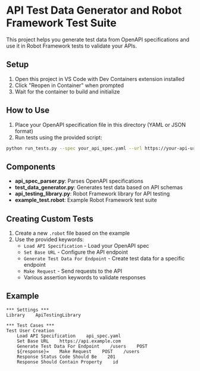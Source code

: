 # API Test Data Generator and Robot Framework Test Suite

This project helps you generate test data from OpenAPI specifications and use it in Robot Framework tests to validate your APIs.

## Setup

1. Open this project in VS Code with Dev Containers extension installed
2. Click "Reopen in Container" when prompted
3. Wait for the container to build and initialize

## How to Use

1. Place your OpenAPI specification file in this directory (YAML or JSON format)
2. Run tests using the provided script:

```bash
python run_tests.py --spec your_api_spec.yaml --url https://your-api-url.com
```

## Components

- **api_spec_parser.py**: Parses OpenAPI specifications
- **test_data_generator.py**: Generates test data based on API schemas
- **api_testing_library.py**: Robot Framework library for API testing
- **example_test.robot**: Example Robot Framework test suite

## Creating Custom Tests

1. Create a new `.robot` file based on the example
2. Use the provided keywords:
   - `Load API Specification` - Load your OpenAPI spec
   - `Set Base URL` - Configure the API endpoint
   - `Generate Test Data For Endpoint` - Create test data for a specific endpoint
   - `Make Request` - Send requests to the API
   - Various assertion keywords to validate responses

## Example

```robotframework
*** Settings ***
Library    ApiTestingLibrary

*** Test Cases ***
Test User Creation
    Load API Specification    api_spec.yaml
    Set Base URL    https://api.example.com
    Generate Test Data For Endpoint    /users    POST
    ${response}=    Make Request    POST    /users
    Response Status Code Should Be    201
    Response Should Contain Property    id
```
